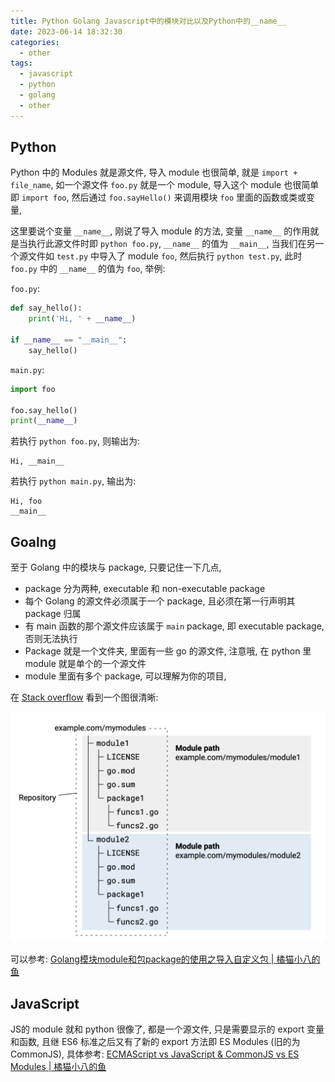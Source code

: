 ```yaml
---
title: Python Golang Javascript中的模块对比以及Python中的__name__
date: 2023-06-14 18:32:30
categories:
  - other
tags:
  - javascript
  - python
  - golang
  - other
---
```


## Python

Python 中的 Modules 就是源文件, 导入 module 也很简单, 就是 `import + file_name`, 如一个源文件 `foo.py`  就是一个 module, 导入这个 module 也很简单即 `import foo`, 然后通过 `foo.sayHello()` 来调用模块 `foo` 里面的函数或类或变量, 

这里要说个变量 `__name__`, 刚说了导入 module 的方法, 变量 `__name__` 的作用就是当执行此源文件时即 `python foo.py`, `__name__` 的值为 `__main__`, 当我们在另一个源文件如 `test.py` 中导入了 module `foo`, 然后执行 `python test.py`, 此时 `foo.py` 中的 `__name__` 的值为 `foo`, 举例:

`foo.py`:

```python
def say_hello():
    print('Hi, ' + __name__)

if __name__ == "__main__":
    say_hello()
```

`main.py`:

```python
import foo

foo.say_hello()
print(__name__)
```

若执行 `python foo.py`, 则输出为:

```
Hi, __main__
```

若执行 `python main.py`, 输出为:

```
Hi, foo
__main__
```

## Goalng

至于 Golang 中的模块与 package, 只要记住一下几点, 

- package 分为两种, executable 和 non-executable package
- 每个 Golang 的源文件必须属于一个 package, 且必须在第一行声明其 package 归属
- 有 main 函数的那个源文件应该属于 `main` package, 即 executable package, 否则无法执行
- Package 就是一个文件夹, 里面有一些 go 的源文件, 注意哦, 在 python 里 module 就是单个的一个源文件
- module 里面有多个 package, 可以理解为你的项目, 

在 [Stack overflow](https://stackoverflow.com/a/72059294/16317008) 看到一个图很清晰:

![a](/002-modules-golang-python-javascript/a.png)

可以参考: [Golang模块module和包package的使用之导入自定义包 | 橘猫小八的鱼](https://davidzhu.xyz/2023/05/21/Golang/Basics/go-modules/)

## JavaScript

JS的 module 就和 python 很像了, 都是一个源文件, 只是需要显示的 export 变量和函数, 且继 ES6 标准之后又有了新的 export 方法即 ES Modules (旧的为 CommonJS), 具体参考: [ECMAScript vs JavaScript & CommonJS vs ES Modules | 橘猫小八的鱼](https://davidzhu.xyz/2023/06/13/JS/Basics/es-vs-js/)

